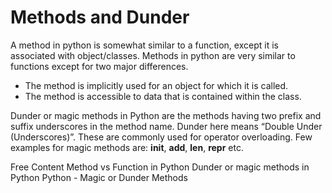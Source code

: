 # Methods and Dunder

A method in python is somewhat similar to a function, except it is associated with object/classes. Methods in python are very similar to functions except for two major differences.

* The method is implicitly used for an object for which it is called.
* The method is accessible to data that is contained within the class.

Dunder or magic methods in Python are the methods having two prefix and suffix underscores in the method name. Dunder here means “Double Under (Underscores)”. These are commonly used for operator overloading. Few examples for magic methods are: __init__, __add__, __len__, __repr__ etc.

<ResourceGroupTitle>Free Content</ResourceGroupTitle>
<BadgeLink colorScheme='yellow' badgeText='Read' href='https://www.tutorialspoint.com/difference-between-method-and-function-in-python'>Method vs Function in Python</BadgeLink>
<BadgeLink colorScheme='yellow' badgeText='Read' href='https://www.geeksforgeeks.org/dunder-magic-methods-python/'>Dunder or magic methods in Python</BadgeLink>
<BadgeLink colorScheme='yellow' badgeText='Read' href='https://www.tutorialsteacher.com/python/magic-methods-in-python'>Python - Magic or Dunder Methods</BadgeLink>

